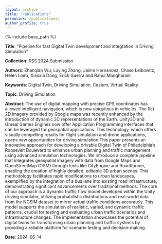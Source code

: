 ```yaml
---
layout: archive
title: "Publications"
permalink: /publications/
author_profile: true
---
```


{% include base_path %}

**Title**: "Pipeline for fast Digital Twin development and integration in Driving Simulation"

**Collection**: RSS 2024 Submission

**Authors**: Zhanqian Wu, Luying Zhang, Jaime Hernandez, Chase Leibowitz, Helen Loeb, Xiaoxia Dong, Erick Guerra and Rahul Mangharam

**Keywords**: Digital Twin, Driving Simulation, Cesium, Virtual Reality

**Topic**: Driving Simulation

**Abstract**: The use of digital mapping with precise GPS coordinates has allowed intelligent navigation, which is now ubiquitous in vehicles. The flat 2D imagery provided by Google maps was recently enhanced by the introduction of dynamic 3D representations of the Earth. Unity3D and Unreal Games Engines now offer Application Programming Interfaces that can be leveraged for geospatial applications. This technology, which offers visually compelling results for flight simulation and drone applications, opens new opportunities for driving simulation.This paper presents an innovative approach for developing a drivable Digital Twin of Philadelphia’s Roosevelt Boulevard to enhance urban planning and traffic management using advanced simulation technologies. We introduce a complete pipeline that integrates geospatial imagery with data from Google Maps and OpenStreetMap (OSM) through tools like CityEngine and RoadRunner, enabling the creation of highly detailed, editable 3D urban scenes. This methodology facilitates rapid modifications to urban landscapes, exemplified by the integration of a bus lane into existing road infrastructure, demonstrating significant advancements over traditional methods. The core of our approach is a dynamic traffic flow model developed within the Unity driving simulator, utilizing probabilistic distributions and real-world data from the NGSIM dataset to mirror actual traffic conditions accurately. This model supports the simulation of realistic, varied, and dynamic traffic patterns, crucial for testing and evaluating urban traffic scenarios and infrastructure changes. The implementation showcases the potential of digital twins for transforming urban planning and traffic systems by providing a reliable platform for scenario testing and decision-making.

**Date**: 2024-06-14
